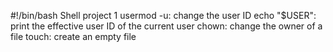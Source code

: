 #!/bin/bash
Shell project 1
usermod -u: change the user ID
echo "$USER": print the effective user ID of the current user
chown: change the owner of a file
touch: create an empty file
